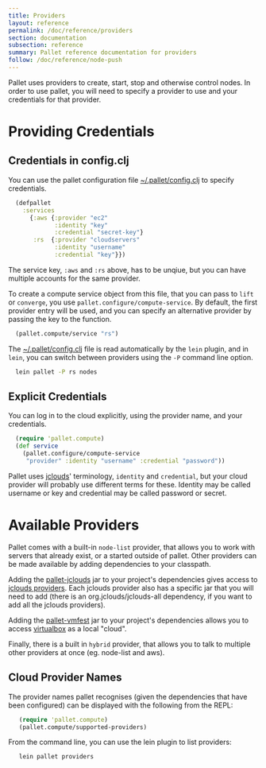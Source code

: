 ```yaml
---
title: Providers
layout: reference
permalink: /doc/reference/providers
section: documentation
subsection: reference
summary: Pallet reference documentation for providers
follow: /doc/reference/node-push
---
```


Pallet uses providers to create, start, stop and otherwise control nodes.  In
order to use pallet, you will need to specify a provider to use and your
credentials for that provider.

# Providing Credentials

## Credentials in config.clj

You can use the pallet configuration file
[~/.pallet/config.clj]({{site.baseurl}}/doc/reference/config.clj) to specify credentials.

``` clojure
  (defpallet
    :services
      {:aws {:provider "ec2"
             :identity "key"
             :credential "secret-key"}
       :rs  {:provider "cloudservers"
             :identity "username"
             :credential "key"}})
```

The service key, `:aws` and `:rs` above, has to be unqiue, but you can have
multiple accounts for the same provider.

To create a compute service object from this file, that you can pass to `lift`
or `converge`, you use `pallet.configure/compute-service`. By default, the first
provider entry will be used, and you can specify an alternative provider by
passing the key to the function.

``` clojure
  (pallet.compute/service "rs")
```

The [~/.pallet/config.clj]({{site.baseurl}}/doc/reference/config.clj) file is read automatically
by the `lein` plugin, and in `lein`, you can switch between providers using the
`-P` command line option.

``` bash
  lein pallet -P rs nodes
```

## Explicit Credentials

You can log in to the cloud explicitly, using the provider name, and your
credentials.

``` clojure
  (require 'pallet.compute)
  (def service
    (pallet.configure/compute-service
     "provider" :identity "username" :credential "password"))
```

Pallet uses [jclouds](http://jclouds.org)' terminology, `identity` and
`credential`, but your cloud provider will probably use different
terms for these. Identity may be called username or key and credential
may be called password or secret.


# Available Providers

Pallet comes with a built-in `node-list` provider, that allows you to work with
servers that already exist, or a started outside of pallet. Other providers can
be made available by adding dependencies to your classpath.

Adding the [pallet-jclouds](https://github.com/pallet/pallet-jclouds) jar to
your project's dependencies gives access to
[jclouds providers](http://www.jclouds.org/documentation/reference/supported-providers/).
Each jclouds provider also has a specific jar that you will need to add (there
is an org.jclouds/jclouds-all dependency, if you want to add all the jclouds
providers).

Adding the [pallet-vmfest](https://github.com/pallet/pallet-vmfest) jar to your
project's dependencies allows you to access
[virtualbox](https://www.virtualbox.org/) as a local "cloud".

Finally, there is a built in `hybrid` provider, that allows you to talk to
multiple other providers at once (eg. node-list and aws).

## Cloud Provider Names

The provider names pallet recognises (given the dependencies that have been
configured) can be displayed with the following from the REPL:

``` clojure
   (require 'pallet.compute)
   (pallet.compute/supported-providers)
```

From the command line, you can use the lein plugin to list providers:

``` bash
   lein pallet providers
```
